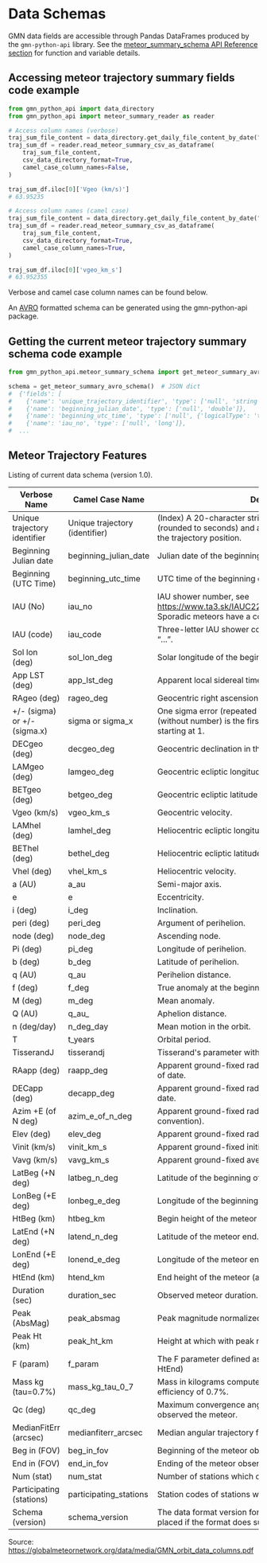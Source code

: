# Data Schemas

GMN data fields are accessible through Pandas DataFrames produced by the 
`gmn-python-api` library. See the 
[meteor_summary_schema API Reference section](autoapi/gmn_python_api/meteor_summary_schema/index)
for function and variable details.

## Accessing meteor trajectory summary fields code example

```python
from gmn_python_api import data_directory
from gmn_python_api import meteor_summary_reader as reader

# Access column names (verbose)
traj_sum_file_content = data_directory.get_daily_file_content_by_date("2019-07-24")
traj_sum_df = reader.read_meteor_summary_csv_as_dataframe(
    traj_sum_file_content,
    csv_data_directory_format=True,
    camel_case_column_names=False,
)

traj_sum_df.iloc[0]['Vgeo (km/s)']
# 63.95235

# Access column names (camel case)
traj_sum_file_content = data_directory.get_daily_file_content_by_date("2019-07-24")
traj_sum_df = reader.read_meteor_summary_csv_as_dataframe(
    traj_sum_file_content,
    csv_data_directory_format=True,
    camel_case_column_names=True,
)

traj_sum_df.iloc[0]['vgeo_km_s']
# 63.952355
```

Verbose and camel case column names can be found below.

An [AVRO](https://avro.apache.org/docs/current/spec.html) formatted schema can be
generated using the gmn-python-api package.

## Getting the current meteor trajectory summary schema code example

```python
from gmn_python_api.meteor_summary_schema import get_meteor_summary_avro_schema

schema = get_meteor_summary_avro_schema()  # JSON dict
#  {'fields': [
#    {'name': 'unique_trajectory_identifier', 'type': ['null', 'string']},
#    {'name': 'beginning_julian_date', 'type': ['null', 'double']},
#    {'name': 'beginning_utc_time', 'type': ['null', {'logicalType': 'timestamp-micros', 'type': 'long'}]},
#    {'name': 'iau_no', 'type': ['null', 'long']},
#  ...
```

## Meteor Trajectory Features

Listing of current data schema (version 1.0).

| Verbose Name                          | Camel Case Name                  | Description                                                                                                                                       |
|---------------------------------------|----------------------------------|---------------------------------------------------------------------------------------------------------------------------------------------------|
| Unique trajectory identifier          | Unique trajectory \(identifier\) | \(Index\) A 20\-character string containing the beginning time \(rounded to seconds\) and a truncated MD5 hash encoding the trajectory position\. |
| Beginning Julian date                 | beginning\_julian\_date          | Julian date of the beginning of the meteor\.                                                                                                      |
| Beginning \(UTC Time\)                | beginning\_utc\_time             | UTC time of the beginning of the meteor\.                                                                                                         |
| IAU \(No\)                            | iau\_no                          | IAU shower number, see https://www.ta3.sk/IAUC22DB/MDC2007/Roje/roje_lista.php. Sporadic meteors have a code -1.                                  |
| IAU \(code\)                          | iau\_code                        | Three\-letter IAU shower code\. Sporadic meteors have a code “\.\.\.”\.                                                                           |
| Sol lon \(deg\)                       | sol\_lon\_deg                    | Solar longitude of the beginning of the meteor\.                                                                                                  |
| App LST \(deg\)                       | app\_lst\_deg                    | Apparent local sidereal time of the beginning of the meteor\.                                                                                     |
| RAgeo \(deg\)                         | rageo\_deg                       | Geocentric right ascension in the J2000 epoch\.                                                                                                   |
| \+/\- \(sigma\) or \+/\- \(sigma\.x\) | sigma or sigma\_x                | One sigma error \(repeated for every previous value\)\. sigma \(without number\) is the first value\. The rest contain a number starting at 1\.   |
| DECgeo \(deg\)                        | decgeo\_deg                      | Geocentric declination in the J2000 epoch\.                                                                                                       |
| LAMgeo \(deg\)                        | lamgeo\_deg                      | Geocentric ecliptic longitude in the J2000 epoch\.                                                                                                |
| BETgeo \(deg\)                        | betgeo\_deg                      | Geocentric ecliptic latitude in the J2000 epoch\.                                                                                                 |
| Vgeo \(km/s\)                         | vgeo\_km\_s                      | Geocentric velocity\.                                                                                                                             |
| LAMhel \(deg\)                        | lamhel\_deg                      | Heliocentric ecliptic longitude in the J2000 epoch\.                                                                                              |
| BEThel \(deg\)                        | bethel\_deg                      | Heliocentric ecliptic latitude in the J2000 epoch\.                                                                                               |
| Vhel \(deg\)                          | vhel\_km\_s                      | Heliocentric velocity\.                                                                                                                           |
| a \(AU\)                              | a\_au                            | Semi\-major axis\.                                                                                                                                |
| e                                     | e                                | Eccentricity\.                                                                                                                                    |
| i \(deg\)                             | i\_deg                           | Inclination\.                                                                                                                                     |
| peri \(deg\)                          | peri\_deg                        | Argument of perihelion\.                                                                                                                          |
| node \(deg\)                          | node\_deg                        | Ascending node\.                                                                                                                                  |
| Pi \(deg\)                            | pi\_deg                          | Longitude of perihelion\.                                                                                                                         |
| b \(deg\)                             | b\_deg                           | Latitude of perihelion\.                                                                                                                          |
| q \(AU\)                              | q\_au                            | Perihelion distance\.                                                                                                                             |
| f \(deg\)                             | f\_deg                           | True anomaly at the beginning of the meteor\.                                                                                                     |
| M \(deg\)                             | m\_deg                           | Mean anomaly\.                                                                                                                                    |
| Q \(AU\)                              | q\_au\_                          | Aphelion distance\.                                                                                                                               |
| n \(deg/day\)                         | n\_deg\_day                      | Mean motion in the orbit\.                                                                                                                        |
| T                                     | t\_years                         | Orbital period\.                                                                                                                                  |
| TisserandJ                            | tisserandj                       | Tisserand's parameter with respect to Jupiter\.                                                                                                   |
| RAapp \(deg\)                         | raapp\_deg                       | Apparent ground\-fixed radiant right ascension in the epoch of date\.                                                                             |
| DECapp \(deg\)                        | decapp\_deg                      | Apparent ground\-fixed radiant declination in the epoch of date\.                                                                                 |
| Azim \+E \(of N deg\)                 | azim\_e\_of\_n\_deg              | Apparent ground\-fixed radiant azimuth \(\+east of due north convention\)\.                                                                       |
| Elev \(deg\)                          | elev\_deg                        | Apparent ground\-fixed radiant elevation \(i\.e\. entry angle\)\.                                                                                 |
| Vinit \(km/s\)                        | vinit\_km\_s                     | Apparent ground\-fixed initial velocity\.                                                                                                         |
| Vavg \(km/s\)                         | vavg\_km\_s                      | Apparent ground\-fixed average velocity\.                                                                                                         |
| LatBeg \(\+N deg\)                    | latbeg\_n\_deg                   | Latitude of the beginning of the meteor\.                                                                                                         |
| LonBeg \(\+E deg\)                    | lonbeg\_e\_deg                   | Longitude of the beginning of the meteor\.                                                                                                        |
| HtBeg \(km\)                          | htbeg\_km                        | Begin height of the meteor \(above the WGS84 ellipsoid\)\.                                                                                        |
| LatEnd \(\+N deg\)                    | latend\_n\_deg                   | Latitude of the meteor end\.                                                                                                                      |
| LonEnd \(\+E deg\)                    | lonend\_e\_deg                   | Longitude of the meteor end\.                                                                                                                     |
| HtEnd \(km\)                          | htend\_km                        | End height of the meteor \(above the WGS84 ellipsoid\)\.                                                                                          |
| Duration \(sec\)                      | duration\_sec                    | Observed meteor duration\.                                                                                                                        |
| Peak \(AbsMag\)                       | peak\_absmag                     | Peak magnitude normalized to the range of 100 km\.                                                                                                |
| Peak Ht \(km\)                        | peak\_ht\_km                     | Height at which with peak magnitude occured\.                                                                                                     |
| F \(param\)                           | f\_param                         | The F parameter defined as \(HtBeg \- PeakHt\)/\(HtBeg \- HtEnd\)                                                                                 |
| Mass kg \(tau=0\.7%\)                 | mass\_kg\_tau\_0\_7              | Mass in kilograms computed with a dimensionless luminous efficiency of 0\.7%\.                                                                    |
| Qc \(deg\)                            | qc\_deg                          | Maximum convergence angle between all stations that observed the meteor\.                                                                         |
| MedianFitErr \(arcsec\)               | medianfiterr\_arcsec             | Median angular trajectory fit errors in arc seconds\.                                                                                             |
| Beg in \(FOV\)                        | beg\_in\_fov                     | Beginning of the meteor observed by at least one camera\.                                                                                         |
| End in \(FOV\)                        | end\_in\_fov                     | Ending of the meteor observed by at least one camera\.                                                                                            |
| Num \(stat\)                          | num\_stat                        | Number of stations which observed the meteor\.                                                                                                    |
| Participating \(stations\)            | participating\_stations          | Station codes of stations which observed the meteor\.                                                                                             |
| Schema \(version\)                    | schema\_version                  | The data format version for this row\. Null values will be placed if the format does support the column\.                                         |

Source: https://globalmeteornetwork.org/data/media/GMN_orbit_data_columns.pdf